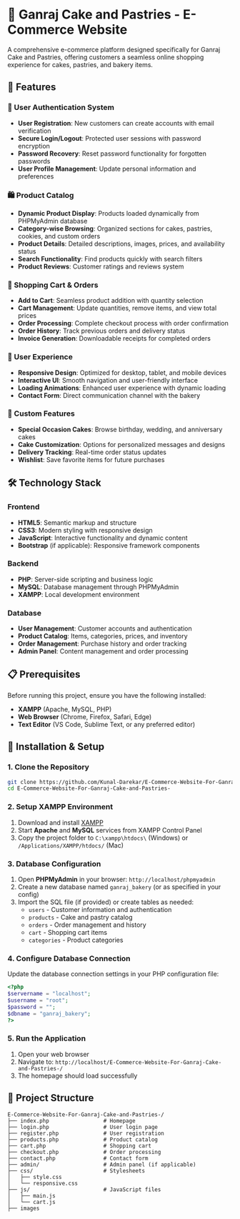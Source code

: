 # 🎂 Ganraj Cake and Pastries - E-Commerce Website

A comprehensive e-commerce platform designed specifically for Ganraj Cake and Pastries, offering customers a seamless online shopping experience for cakes, pastries, and bakery items.

## 🌟 Features

### 🔐 User Authentication System
- **User Registration**: New customers can create accounts with email verification
- **Secure Login/Logout**: Protected user sessions with password encryption
- **Password Recovery**: Reset password functionality for forgotten passwords
- **User Profile Management**: Update personal information and preferences

### 🛍️ Product Catalog
- **Dynamic Product Display**: Products loaded dynamically from PHPMyAdmin database
- **Category-wise Browsing**: Organized sections for cakes, pastries, cookies, and custom orders
- **Product Details**: Detailed descriptions, images, prices, and availability status
- **Search Functionality**: Find products quickly with search filters
- **Product Reviews**: Customer ratings and reviews system

### 🛒 Shopping Cart & Orders
- **Add to Cart**: Seamless product addition with quantity selection
- **Cart Management**: Update quantities, remove items, and view total prices
- **Order Processing**: Complete checkout process with order confirmation
- **Order History**: Track previous orders and delivery status
- **Invoice Generation**: Downloadable receipts for completed orders

### 📱 User Experience
- **Responsive Design**: Optimized for desktop, tablet, and mobile devices
- **Interactive UI**: Smooth navigation and user-friendly interface
- **Loading Animations**: Enhanced user experience with dynamic loading
- **Contact Form**: Direct communication channel with the bakery

### 🎨 Custom Features
- **Special Occasion Cakes**: Browse birthday, wedding, and anniversary cakes
- **Cake Customization**: Options for personalized messages and designs
- **Delivery Tracking**: Real-time order status updates
- **Wishlist**: Save favorite items for future purchases

## 🛠️ Technology Stack

### Frontend
- **HTML5**: Semantic markup and structure
- **CSS3**: Modern styling with responsive design
- **JavaScript**: Interactive functionality and dynamic content
- **Bootstrap** (if applicable): Responsive framework components

### Backend
- **PHP**: Server-side scripting and business logic
- **MySQL**: Database management through PHPMyAdmin
- **XAMPP**: Local development environment

### Database
- **User Management**: Customer accounts and authentication
- **Product Catalog**: Items, categories, prices, and inventory
- **Order Management**: Purchase history and order tracking
- **Admin Panel**: Content management and order processing

## 📋 Prerequisites

Before running this project, ensure you have the following installed:

- **XAMPP** (Apache, MySQL, PHP)
- **Web Browser** (Chrome, Firefox, Safari, Edge)
- **Text Editor** (VS Code, Sublime Text, or any preferred editor)

## 🚀 Installation & Setup

### 1. Clone the Repository
```bash
git clone https://github.com/Kunal-Darekar/E-Commerce-Website-For-Ganraj-Cake-and-Pastries-.git
cd E-Commerce-Website-For-Ganraj-Cake-and-Pastries-
```

### 2. Setup XAMPP Environment
1. Download and install [XAMPP](https://www.apachefriends.org/index.html)
2. Start **Apache** and **MySQL** services from XAMPP Control Panel
3. Copy the project folder to `C:\xampp\htdocs\` (Windows) or `/Applications/XAMPP/htdocs/` (Mac)

### 3. Database Configuration
1. Open **PHPMyAdmin** in your browser: `http://localhost/phpmyadmin`
2. Create a new database named `ganraj_bakery` (or as specified in your config)
3. Import the SQL file (if provided) or create tables as needed:
   - `users` - Customer information and authentication
   - `products` - Cake and pastry catalog
   - `orders` - Order management and history
   - `cart` - Shopping cart items
   - `categories` - Product categories

### 4. Configure Database Connection
Update the database connection settings in your PHP configuration file:
```php
<?php
$servername = "localhost";
$username = "root";
$password = "";
$dbname = "ganraj_bakery";
?>
```

### 5. Run the Application
1. Open your web browser
2. Navigate to: `http://localhost/E-Commerce-Website-For-Ganraj-Cake-and-Pastries-/`
3. The homepage should load successfully

## 📁 Project Structure

```
E-Commerce-Website-For-Ganraj-Cake-and-Pastries-/
├── index.php                 # Homepage
├── login.php                 # User login page
├── register.php              # User registration
├── products.php              # Product catalog
├── cart.php                  # Shopping cart
├── checkout.php              # Order processing
├── contact.php               # Contact form
├── admin/                    # Admin panel (if applicable)
├── css/                      # Stylesheets
│   ├── style.css
│   └── responsive.css
├── js/                       # JavaScript files
│   ├── main.js
│   └── cart.js
├── images
